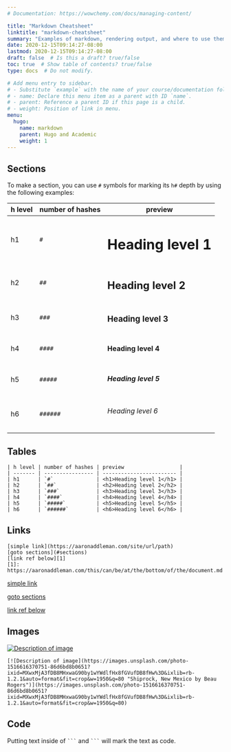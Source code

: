 ```yaml
---
# Documentation: https://wowchemy.com/docs/managing-content/

title: "Markdown Cheatsheet"
linktitle: "markdown-cheatsheet"
summary: "Examples of markdown, rendering output, and where to use them"
date: 2020-12-15T09:14:27-08:00
lastmod: 2020-12-15T09:14:27-08:00
draft: false  # Is this a draft? true/false
toc: true  # Show table of contents? true/false
type: docs  # Do not modify.

# Add menu entry to sidebar.
# - Substitute `example` with the name of your course/documentation folder.
# - name: Declare this menu item as a parent with ID `name`.
# - parent: Reference a parent ID if this page is a child.
# - weight: Position of link in menu.
menu:
  hugo:
    name: markdown
    parent: Hugo and Academic
    weight: 1
---
```



## Sections

To make a section, you can use `#` symbols for marking its `h#` depth by using
the following examples:

| h level | number of hashes | preview                  |
| ------- | ---------------- | ------------------------ |
| h1      | `#`              | <h1>Heading level 1</h1> |
| h2      | `##`             | <h2>Heading level 2</h2> |
| h3      | `###`            | <h3>Heading level 3</h3> |
| h4      | `####`           | <h4>Heading level 4</h4> |
| h5      | `#####`          | <h5>Heading level 5</h5> |
| h6      | `######`         | <h6>Heading level 6</h6> |

## Tables

```
| h level | number of hashes | preview                  |
| ------- | ---------------- | ------------------------ |
| h1      | `#`              | <h1>Heading level 1</h1> |
| h2      | `##`             | <h2>Heading level 2</h2> |
| h3      | `###`            | <h3>Heading level 3</h3> |
| h4      | `####`           | <h4>Heading level 4</h4> |
| h5      | `#####`          | <h5>Heading level 5</h5> |
| h6      | `######`         | <h6>Heading level 6</h6> |
```

## Links

```
[simple link](https://aaronaddleman.com/site/url/path)
[goto sections](#sections)
[link ref below][1]
[1]: https://aaronaddleman.com/this/can/be/at/the/bottom/of/the/document.md
```

[simple link](https://aaronaddleman.com/site/url/path)

[goto sections](#sections)

[link ref below][1]

[1]: https://aaronaddleman.com/this/can/be/at/the/bottom/of/the/document.md

## Images

[![Description of image](https://images.unsplash.com/photo-1516616370751-86d6bd8b0651?ixid=MXwxMjA3fDB8MHxwaG90by1wYWdlfHx8fGVufDB8fHw%3D&ixlib=rb-1.2.1&auto=format&fit=crop&w=1950&q=80 "Shiprock, New Mexico by Beau Rogers")](https://images.unsplash.com/photo-1516616370751-86d6bd8b0651?ixid=MXwxMjA3fDB8MHxwaG90by1wYWdlfHx8fGVufDB8fHw%3D&ixlib=rb-1.2.1&auto=format&fit=crop&w=1950&q=80)

```
[![Description of image](https://images.unsplash.com/photo-1516616370751-86d6bd8b0651?ixid=MXwxMjA3fDB8MHxwaG90by1wYWdlfHx8fGVufDB8fHw%3D&ixlib=rb-1.2.1&auto=format&fit=crop&w=1950&q=80 "Shiprock, New Mexico by Beau Rogers")](https://images.unsplash.com/photo-1516616370751-86d6bd8b0651?ixid=MXwxMjA3fDB8MHxwaG90by1wYWdlfHx8fGVufDB8fHw%3D&ixlib=rb-1.2.1&auto=format&fit=crop&w=1950&q=80)
```

## Code

Putting text inside of ` ``` ` and ` ``` ` will mark the text as code.

